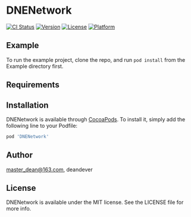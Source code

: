 # DNENetwork

[![CI Status](https://img.shields.io/travis/master_dean@163.com/DNENetwork.svg?style=flat)](https://travis-ci.org/master_dean@163.com/DNENetwork)
[![Version](https://img.shields.io/cocoapods/v/DNENetwork.svg?style=flat)](https://cocoapods.org/pods/DNENetwork)
[![License](https://img.shields.io/cocoapods/l/DNENetwork.svg?style=flat)](https://cocoapods.org/pods/DNENetwork)
[![Platform](https://img.shields.io/cocoapods/p/DNENetwork.svg?style=flat)](https://cocoapods.org/pods/DNENetwork)

## Example

To run the example project, clone the repo, and run `pod install` from the Example directory first.

## Requirements

## Installation

DNENetwork is available through [CocoaPods](https://cocoapods.org). To install
it, simply add the following line to your Podfile:

```ruby
pod 'DNENetwork'
```

## Author

master_dean@163.com, deandever

## License

DNENetwork is available under the MIT license. See the LICENSE file for more info.
